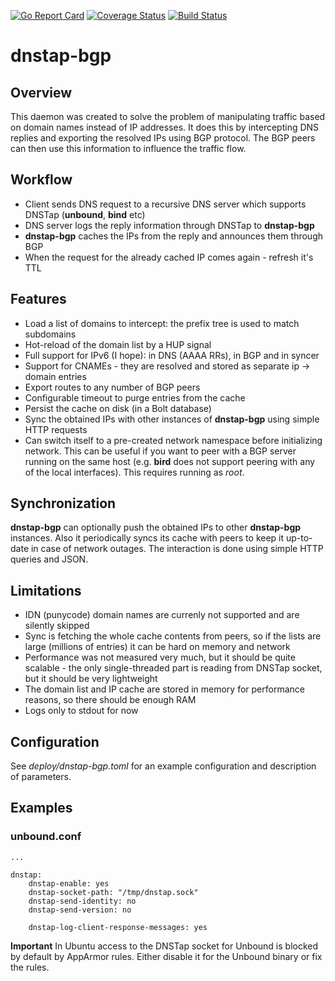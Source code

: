 [![Go Report Card](https://goreportcard.com/badge/github.com/blind-oracle/dnstap-bgp)](https://goreportcard.com/report/github.com/blind-oracle/dnstap-bgp)
[![Coverage Status](https://coveralls.io/repos/github/blind-oracle/dnstap-bgp/badge.svg?branch=master)](https://coveralls.io/github/blind-oracle/dnstap-bgp?branch=master)
[![Build Status](https://travis-ci.org/blind-oracle/dnstap-bgp.svg?branch=master)](https://travis-ci.org/blind-oracle/dnstap-bgp)

# dnstap-bgp

## Overview
This daemon was created to solve the problem of manipulating traffic based on domain names instead of IP addresses. It does this by intercepting DNS replies and exporting the resolved IPs using BGP protocol. The BGP peers can then use this information to influence the traffic flow.

## Workflow
* Client sends DNS request to a recursive DNS server which supports DNSTap (**unbound**, **bind** etc)
* DNS server logs the reply information through DNSTap to **dnstap-bgp**
* **dnstap-bgp** caches the IPs from the reply and announces them through BGP
* When the request for the already cached IP comes again - refresh it's TTL

## Features
* Load a list of domains to intercept: the prefix tree is used to match subdomains
* Hot-reload of the domain list by a HUP signal
* Full support for IPv6 (I hope): in DNS (AAAA RRs), in BGP and in syncer
* Support for CNAMEs - they are resolved and stored as separate ip -> domain entries
* Export routes to any number of BGP peers
* Configurable timeout to purge entries from the cache
* Persist the cache on disk (in a Bolt database)
* Sync the obtained IPs with other instances of **dnstap-bgp** using simple HTTP requests
* Can switch itself to a pre-created network namespace before initializing network. This can be useful if you want to peer with a BGP server running on the same host (e.g. **bird** does not support peering with any of the local interfaces). This requires running as *root*.

## Synchronization
**dnstap-bgp** can optionally push the obtained IPs to other **dnstap-bgp** instances. Also it periodically syncs its cache with peers to keep it up-to-date in case of network outages. The interaction is done using simple HTTP queries and JSON.

## Limitations
* IDN (punycode) domain names are currenly not supported and are silently skipped
* Sync is fetching the whole cache contents from peers, so if the lists are large (millions of entries) it can be hard on memory and network
* Performance was not measured very much, but it should be quite scalable - the only single-threaded part is reading from DNSTap socket, but it should be very lightweight
* The domain list and IP cache are stored in memory for performance reasons, so there should be enough RAM
* Logs only to stdout for now

## Configuration
See *deploy/dnstap-bgp.toml* for an example configuration and description of parameters.

## Examples
### unbound.conf
```
...

dnstap:
    dnstap-enable: yes
    dnstap-socket-path: "/tmp/dnstap.sock"
    dnstap-send-identity: no
    dnstap-send-version: no

    dnstap-log-client-response-messages: yes
```

**Important** In Ubuntu access to the DNSTap socket for Unbound is blocked by default by AppArmor rules. Either disable it for the Unbound binary or fix the rules.
